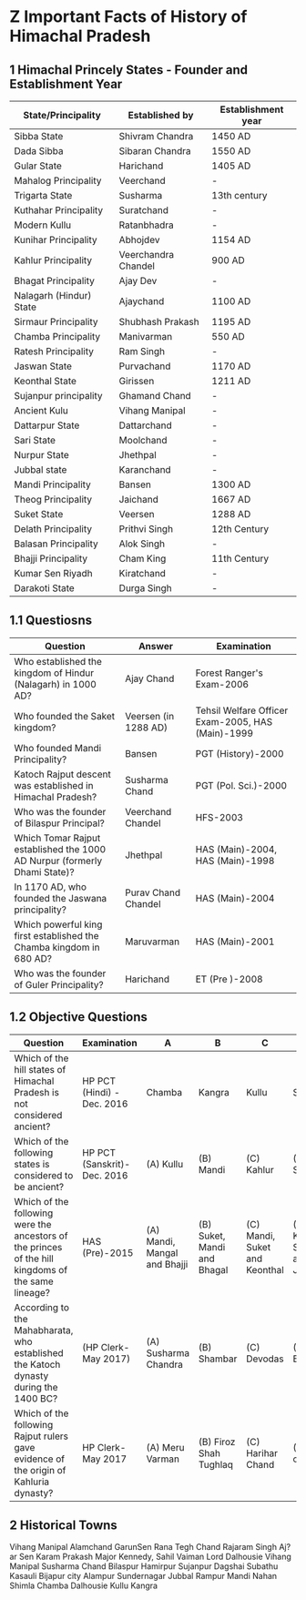 # Z Important Facts of History of Himachal Pradesh
## 1 Himachal Princely States - Founder and Establishment Year
| State/Principality      | Established by      | Establishment year |
| ----------------------- | ------------------- | ------------------ |
| Sibba State             | Shivram Chandra     | 1450 AD            |
| Dada Sibba              | Sibaran Chandra     | 1550 AD            |
| Gular State             | Harichand           | 1405 AD            |
| Mahalog Principality    | Veerchand           | -                  |
| Trigarta State          | Susharma            | 13th century       |
| Kuthahar Principality   | Suratchand          | -                  |
| Modern Kullu            | Ratanbhadra         | -                  |
| Kunihar Principality    | Abhojdev            | 1154 AD            |
| Kahlur Principality     | Veerchandra Chandel | 900 AD             |
| Bhagat Principality     | Ajay Dev            | -                  |
| Nalagarh (Hindur) State | Ajaychand           | 1100 AD            |
| Sirmaur Principality    | Shubhash Prakash    | 1195 AD            |
| Chamba Principality     | Manivarman          | 550 AD             |
| Ratesh Principality     | Ram Singh           | -                  |
| Jaswan State            | Purvachand          | 1170 AD            |
| Keonthal State          | Girissen            | 1211 AD            |
| Sujanpur principality   | Ghamand Chand       | -                  |
| Ancient Kulu            | Vihang Manipal      | -                  |
| Dattarpur State         | Dattarchand         | -                  |
| Sari State              | Moolchand           | -                  |
| Nurpur State            | Jhethpal            | -                  |
| Jubbal state            | Karanchand          | -                  |
| Mandi Principality      | Bansen              | 1300 AD            |
| Theog Principality      | Jaichand            | 1667 AD            |
| Suket State             | Veersen             | 1288 AD            |
| Delath Principality     | Prithvi Singh       | 12th Century       |
| Balasan Principality    | Alok Singh          | -                  |
| Bhajji Principality     | Cham King           | 11th Century       |
| Kumar Sen Riyadh        | Kiratchand          | -                  |
| Darakoti State          | Durga Singh         | -                  |
## 1.1 Questiosns
| Question                                                                  | Answer               | Examination                                         |
| ------------------------------------------------------------------------- | -------------------- | --------------------------------------------------- |
| Who established the kingdom of Hindur (Nalagarh) in 1000 AD?              | Ajay Chand           | Forest Ranger's Exam-2006                         |
| Who founded the Saket kingdom?                                            | Veersen (in 1288 AD) | Tehsil Welfare Officer Exam-2005, HAS (Main)-1999 |
| Who founded Mandi Principality?                                           | Bansen               | PGT (History)-2000                                |
| Katoch Rajput descent was established in Himachal Pradesh?                | Susharma Chand       | PGT (Pol. Sci.)-2000                              |
| Who was the founder of Bilaspur Principal?                                | Veerchand Chandel    | HFS-2003                                          |
| Which Tomar Rajput established the 1000 AD Nurpur (formerly Dhami State)? | Jhethpal             | HAS (Main)-2004, HAS (Main)-1998                  |
| In 1170 AD, who founded the Jaswana principality?                         | Purav Chand Chandel  | HAS (Main)-2004                                   |
| Which powerful king first established the Chamba kingdom in 680 AD?       | Maruvarman           | HAS (Main)-2001                                   |
| Who was the founder of Guler Principality?                                | Harichand            | ET (Pre )-2008                                    |
## 1.2 Objective Questions
| Question                                                                                           | Examination                 | A                            | B                           | C                             | D                              | Answer                        |
| -------------------------------------------------------------------------------------------------- | --------------------------- | ---------------------------- | --------------------------- | ----------------------------- | ------------------------------ | ----------------------------- |
| Which of the hill states of Himachal Pradesh is not considered ancient?                            | HP PCT (Hindi) -Dec. 2016   | Chamba                       | Kangra                      | Kullu                         | Suket                          | Suket                         |
| Which of the following states is considered to be ancient?                                         | HP PCT (Sanskrit)-Dec. 2016 | (A) Kullu                    | (B) Mandi                   | (C) Kahlur                    | (D) Sirmaur                    | Kullu                         |
| Which of the following were the ancestors of the princes of the hill kingdoms of the same lineage? | HAS (Pre)-2015              | (A) Mandi, Mangal and Bhajji | (B) Suket, Mandi and Bhagal | (C) Mandi, Suket and Keonthal | (D) Keonthal, Suket and Jubbal | (C) Mandi, Suket and Keonthal |
| According to the Mahabharata, who established the Katoch dynasty during the 1400 BC?               | (HP Clerk-May 2017)         | (A) Susharma Chandra         | (B) Shambar                 | (C) Devodas                   | (D) Bhima                      | (A) Susharma Chandra          |
| Which of the following Rajput rulers gave evidence of the origin of Kahluria dynasty?              | HP Clerk-May 2017           | (A) Meru Varman              | (B) Firoz Shah Tughlaq      | (C) Harihar Chand             | (D) None of these              | (C) Harihar Chand             |
## 2 Historical Towns
Vihang Manipal
Alamchand
GarunSen
Rana Tegh Chand
Rajaram Singh
Aj?ar Sen
Karam Prakash
Major Kennedy,
Sahil Vaiman
Lord Dalhousie
Vihang Manipal
Susharma Chand
Bilaspur
Hamirpur
Sujanpur
Dagshai
Subathu
Kasauli
Bijapur city
Alampur
Sundernagar
Jubbal
Rampur
Mandi
Nahan
Shimla
Chamba
Dalhousie
Kullu
Kangra